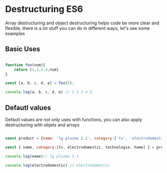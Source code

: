 # Destructuring ES6

Array destructuring and object destructuring helps code be more clear and flexible, there is a lot stuff you can do in different ways, let's see some examples

## Basic Uses

```javascript

function foo(num){
	return [1,2,3,4,num]
}

const [a, b, c, d, e] = foo(5);

console.log(a, b, c, d, e) // 1 2 3 4 5

```

## Defautl values

Default values are not only uses with functions, you can also apply destructuring with objets and arrays

```javascript

const product = {name: 'lg plasma 2.1', category:['tv', 'electrodomestic', 'technologie', 'home'], price: 120 };

const { name, category:[tv, electrodomestic, technologie, home] } = product

console.log(name)// lg plasma 2.1

console.log(electrodomestic) // electrodomestic

```
